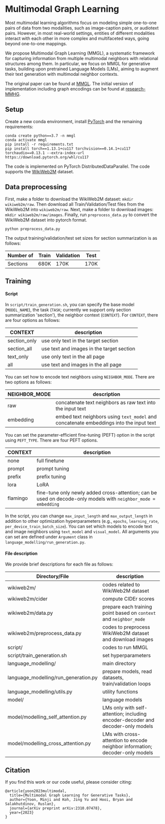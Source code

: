 # Multimodal Graph Learning

Most multimodal learning algorithms focus on modeling simple one-to-one pairs of data from two modalities, such as image-caption pairs, or audiotext pairs. However, in most real-world settings, entities of different modalities
interact with each other in more complex and multifaceted ways, going beyond one-to-one mappings.

We propose Multimodal Graph Learning (MMGL), a systematic framework for capturing information from multiple multimodal
neighbors with relational structures among them.
In particular, we focus on MMGL for generative tasks, building upon pretrained Language Models (LMs), aiming to
augment their text generation with multimodal neighbor contexts.

The original paper can be found at [MMGL](https://arxiv.org/pdf/2310.07478.pdf).
The initial version of implementation including graph encodings can be found at [research-MMHG](https://github.com/minjiyoon/research-MMHG/tree/main). 

## Setup

Create a new conda environment, install [PyTorch](https://pytorch.org) and the remaining requirements:
```
conda create python==3.7 -n mmgl
conda activate mmgl
pip install -r requirements.txt
pip install torch==1.13.1+cu117 torchvision==0.14.1+cu117 torchaudio==0.13.1 --extra-index-url https://download.pytorch.org/whl/cu117
```
The code is implemented on PyTorch DistributedDataParallel.
The code supports the [WikiWeb2M](https://github.com/google-research-datasets/wit/blob/main/wikiweb2m.md) dataset.

## Data preprocessing

First, make a folder to download the WikiWeb2M dataset: `mkdir wikiweb2m/raw`.
Then download all Train/Validation/Test files from the WikiWeb2M into `wikiweb2m/raw`.
Next, make a folder to download images: `mkdir wikiweb2m/raw/images`.
Finally, run `preprocess_data.py` to convert the WikiWeb2M dataset into pytorch format.

```
python preprocess_data.py
```

The output training/validation/test set sizes for section summarization is as follows:

| Number of | Train | Validation | Test |
| ---- | ---- | ---- | ---- |
| Sections | 680K | 170K | 170K |

## Training

#### Script

In `script/train_generation.sh`, you can specify the base model (`MODEL_NAME`), the task (`TASK`; currently we support only section summarization 'section'), the neighbor context (`CONTEXT`).
For `CONTEXT`, there are four options as follows:

| CONTEXT | description |
| ---- | ---- |
| section_only | use only text in the target section |
| section_all | use text and images in the target section |
| text_only | use only text in the all page |
| all | use text and images in the all page |

You can set how to encode text neighbors using `NEIGHBOR_MODE`. There are two options as follows:

| NEIGHBOR_MODE | description |
| ---- | ---- |
| raw | concatenate text neighbors as raw text into the input text |
| embedding | embed text neighbors using `text_model` and concatenate embeddings into the input text |

You can set the parameter-efficient fine-tuning (PEFT) option in the script using `PEFT_TYPE`. There are four PEFT options.

| CONTEXT | description |
| ---- | ---- |
| none | full finetune |
| prompt | prompt tuning |
| prefix | prefix tuning |
| lora | LoRA |
| flamingo | fine-tune only newly added cross-attention; can be used on decode-only models with `neighbor_mode = embedding`|

In the script, you can change `max_input_length` and `max_output_length` in addition to other optimization hyperparameters (e.g., `epochs`, `learning_rate`, `per_device_train_batch_size`). 
You can set which models to encode text and image neighbors using `text_model` and `visual_model`.
All arguments you can set are defined under `Argument` class in `language_modelling/run_generation.py`.

#### File description

We provide brief descriptions for each file as follows:

| Directory/File | description |
| ---- | ---- |
| wikiweb2m/ | codes related to WikiWeb2M dataset |
| wikiweb2m/cider | compute CIDEr scores |
| wikiweb2m/data.py | prepare each training point based on `context` and `neighbor_mode` |
| wikiweb2m/preprocess_data.py | codes to preprocess WikiWeb2M dataset and download images |
| script/ | codes to run MMGL |
| script/train_generation.sh | set hyperparameters |
| language_modelling/ | main directory |
| language_modelling/run_generation.py | prepare models, read datasets, train/validation loops |
| language_modelling/utils.py | utility functions |
| model/ | language models |
| model/modelling_self_attention.py | LMs only with self-attention; including encoder-decoder and decoder-only models  |
| model/modelling_cross_attention.py | LMs with cross-attention to encode neighbor information; decoder-only models|

## Citation
If you find this work or our code useful, please consider citing:
```
@article{yoon2023multimodal,
  title={Multimodal Graph Learning for Generative Tasks},
  author={Yoon, Minji and Koh, Jing Yu and Hooi, Bryan and Salakhutdinov, Ruslan},
  journal={arXiv preprint arXiv:2310.07478},
  year={2023}
}
```
